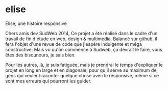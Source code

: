 elise
=====

Élise, une histoire responsive



Chers amis dev SudWeb 2014, 
Ce projet a été réalisé dans le cadre d'un travail de fin d'étude en web, design & multimedia. 
Balancé sur github, il fera l'objet d'une revue de code que j'espère indulgente et méga constructive. 
Mais vu qu'on commence à Sudweb, ça devrait le faire, vous êtes des bisounours, je sais bien.

Pour les autres, là, je suis fatiguée, mais je prendrai le temps d'expliquer le projet en long en large et en diagonale, pour qu'il serve au maximum de gens qui veulent raconter quelque chose avec le responsive, même si ce sont mes erreurs qui pourront les guider.
